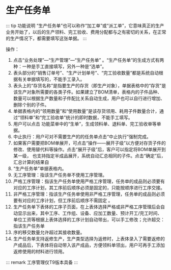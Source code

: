# 生产任务单
::: tip 功能说明
“生产任务单”也可以称作“加工单”或“派工单”，它意味真正的生产业务开始了，以后的生产领料、完工验收、费用分配都与之有密切的关系，在正常的生产情况下，都需要填写这张单据。
:::

操作：

1. 点击“业务处理”—“生产管理”—“生产任务单” 。“生产任务单”的生成方式有两种：一种是手工直接填写，另外一种是“选单”。
1. 表头部分的“销售订单号”、“生产计划单号”、“完工验收数量”都是系统自动根据有关单据填写的，不能手工录入。
1. 表头上的“存货名称”是指要生产的存货（即生产对象），单据表格中的“存货”是该生产对象所需要的各类子件。如果建立了BOM清单，表格内的子件品种、数量可以根据生产数量和子件配比关系自动生成，用户也可以自行进行增加、删除个别的子件。
1. 单据表格内的“领用数量”和“使用数量”是该存货领用、耗用子件数量合计，通过“领料单”和“完工验收单”统计的即时数据，不能手工填写。
1. 用户可以点击 功能菜单中的“生单”，生成领料单、退料单、完工验收单等单据。
1. 中止执行：用户可对不需要生产的的任务单点击“中止执行”强制完成。
1. 如果客户需要把BOM单展开，可点击“操作——展开子级”以方便对存货子件的修改、使用替代料等操作。点击“展开子级”后，客户可以指定将BOM单展开到某一级， 也支持指定半成品展开，系统自动汇总相同的子件。点击“确定”后，汇总计算的结果自
1. “生产任务单”单据表格内。
1. 无工序管理：指该生产任务单不使用工序管理。
1. 严格工序管理：指该生产任务单使用严格工序管理，任务单的成品则必须要有对应的工序计划，其工序前后顺序必须是固定的，只能按顺序进行工序交接。
1. 非严格工序管理：指该生产任务单使用非严格工序管理，任务单的成品则必须要有对应的工序计划，但工序前后顺序不需固定 。
1. 生产任务单下表体的工序子页面，在上表体选择严格或非严格工序管理后会自动显示出来，其中工序、工作组、设备、应加工数量、预计开工/完工时间、单位工资等根据上表体选择的工序计划自动带出，可以手工修改；允许超交：指该生产任务单
1. 序的移交数量允许超过其接收数量。
1. 生产任务单支持返修生产，生产类型选择为返修时，上表体录入了需要返修的产成品后，下表体将自动带入该产成品，方便领料单领出，用户可再手工添加返修使用的材料进行领用。

::: remark 工序管理仅T9版本具备
:::
　

　

